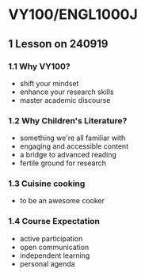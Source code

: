 # VY100/ENGL1000J

## 1 Lesson on 240919

### 1.1 Why VY100?

- shift your mindset
- enhance your research skills
- master academic discourse

### 1.2 Why Children's Literature?

- something we're all familiar with
- engaging and accessible content
- a bridge to advanced reading
- fertile ground for research

### 1.3 Cuisine cooking

- to be an awesome cooker

### 1.4 Course Expectation

- active participation
- open communication
- independent learning
- personal agenda
